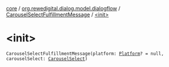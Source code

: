 [core](../../index.md) / [org.rewedigital.dialog.model.dialogflow](../index.md) / [CarouselSelectFulfillmentMessage](index.md) / [&lt;init&gt;](./-init-.md)

# &lt;init&gt;

`CarouselSelectFulfillmentMessage(platform: `[`Platform`](../-platform/index.md)`? = null, carouselSelect: `[`CarouselSelect`](../-carousel-select/index.md)`)`
